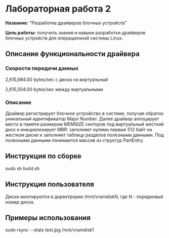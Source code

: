 # Лабораторная работа 2

**Название:** "Разработка драйверов блочных устройств"

**Цель работы:** получить знания и навыки разработки драйверов блочных
устройств для операционной системы Linux. 

## Описание функциональности драйвера

### Скорости передачи данных

2,615,684.00 bytes/sec с диска на виртуальный

2,615,504.00 bytes/sec между виртуальными

### Описание

Драйвер регистрирует блочное устройство в системе, получая обратно уникальный идентификатор Major Number.
Далее драйвер аллоцирует место в памяти размером MEMSIZE секторов под виртуальный жесткий диск и инициализирует MBR: заполняет нулями первые 512 байт на жестком диске и заполняет таблицу разделов полезными данными. Под полезными данными понимается массив из структур PartEntry.

## Инструкция по сборке

sudo sh build.sh

## Инструкция пользователя

Диски монтируются в директрории /mnt/vramdiskN, где N - порядковый номер диска.

## Примеры использования

sudo rsync --stats test.jpg /mnt/vramdisk1
